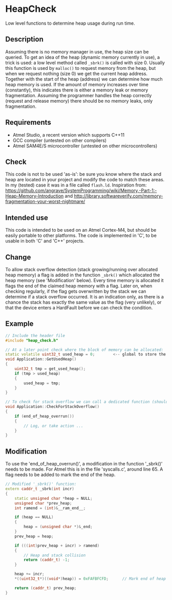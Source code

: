 
# HeapCheck
Low level functions to determine heap usage during run time.

## Description
Assuming there is no memory manager in use, the heap size can be queried.
To get an idea of the heap (dynamic memory currently in use), a trick is used: a low level method called `_sbrk()` is called with size 0. Usually this function is used by `malloc()` to request memory from the heap, but when we request nothing (size 0) we get the current heap address. Together with the start of the heap (address) we can determine how much heap memory is used. If the amount of memory increases over time (constantly), this indicates there is either a memory leak or memory fragmentation. Assuming the programmer handles the heap correctly (request and release memory) there should be no memory leaks, only fragmentation.

## Requirements
- Atmel Studio, a recent version which supports C++11
- GCC compiler (untested on other compilers)
- Atmel SAM4E/S microcontroller (untested on other microcontrollers)

## Check
This code is not to be used 'as-is': be sure you know where the stack and heap are located in your project and modify the code to match these areas. In my (tested) case it was in a file called `flash.ld`.
Inspiration from: <https://github.com/angrave/SystemProgramming/wiki/Memory,-Part-1:-Heap-Memory-Introduction> and <http://library.softwareverify.com/memory-fragmentation-your-worst-nightmare/>

## Intended use
This code is intended to be used on an Atmel Cortex-M4, but should be easily portable to other platforms.
The code is implemented in 'C', to be usable in both 'C' and 'C++' projects.

## Change
To allow stack overflow detection (stack growing/running over allocated heap memory) a flag is added in the function `_sbrk()` which allocated the heap memory (see 'Modification' below). Every time memory is allocated it flags the end of the claimed heap memory with a flag. Later on, when checking regularly, if the flag gets overwritten by the stack we can determine if a stack overflow occurred. It is an indication only, as there is a chance the stack has exactly the same value as the flag (very unlikely), or that the device enters a HardFault before we can check the condition.

## Example
```cpp
// Include the header file
#include "heap_check.h"

// At a later point check where the block of memory can be allocated:
static volatile uint32_t used_heap = 0;        <-- global to store the (growing) heap value
void Application::GetUsedHeap()
{
    uint32_t tmp = get_used_heap();
    if (tmp > used_heap)
    {
        used_heap = tmp;
    }
}

// To check for stack overflow we can call a dedicated function (should be done regularly):
void Application::CheckForStackOverflow()
{
    if (end_of_heap_overrun())
    {
        // Log, or take action ...
    }
}
```

## Modification
To use the 'end_of_heap_overrun()', a modification in the function '_sbrk()' needs to be made. For Atmel this is in the file 'syscalls.c', around line 65. A flag needs to be added to mark the end of the heap.
```cpp
// Modified '_sbrk()' function:
extern caddr_t _sbrk(int incr)
{
    static unsigned char *heap = NULL;
    unsigned char *prev_heap;
    int ramend = (int)&__ram_end__;

    if (heap == NULL)
    {
        heap = (unsigned char *)&_end;
    }
    prev_heap = heap;

    if (((int)prev_heap + incr) > ramend)
    {
        // Heap and stack collision
        return (caddr_t) -1;
    }

    heap += incr;
    *((uint32_t*)((void*)heap)) = 0xFAFBFCFD;      // Mark end of heap to detect stack overflow

    return (caddr_t) prev_heap;
}
```
